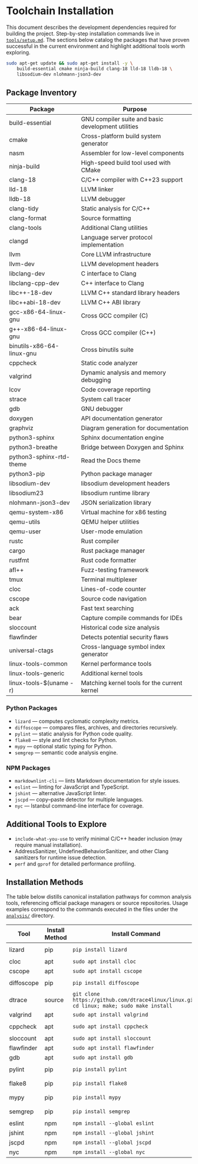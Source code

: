 # Toolchain Installation

This document describes the development dependencies required for building the
project. Step-by-step installation commands live in [`tools/setup.md`](../tools/setup.md).
The sections below catalog the packages that have proven successful in the
current environment and highlight additional tools worth exploring.

```sh
sudo apt-get update && sudo apt-get install -y \
    build-essential cmake ninja-build clang-18 lld-18 lldb-18 \
    libsodium-dev nlohmann-json3-dev
```

## Package Inventory

| Package | Purpose |
| --- | --- |
| build-essential | GNU compiler suite and basic development utilities |
| cmake | Cross-platform build system generator |
| nasm | Assembler for low-level components |
| ninja-build | High-speed build tool used with CMake |
| clang-18 | C/C++ compiler with C++23 support |
| lld-18 | LLVM linker |
| lldb-18 | LLVM debugger |
| clang-tidy | Static analysis for C/C++ |
| clang-format | Source formatting |
| clang-tools | Additional Clang utilities |
| clangd | Language server protocol implementation |
| llvm | Core LLVM infrastructure |
| llvm-dev | LLVM development headers |
| libclang-dev | C interface to Clang |
| libclang-cpp-dev | C++ interface to Clang |
| libc++-18-dev | LLVM C++ standard library headers |
| libc++abi-18-dev | LLVM C++ ABI library |
| gcc-x86-64-linux-gnu | Cross GCC compiler (C) |
| g++-x86-64-linux-gnu | Cross GCC compiler (C++) |
| binutils-x86-64-linux-gnu | Cross binutils suite |
| cppcheck | Static code analyzer |
| valgrind | Dynamic analysis and memory debugging |
| lcov | Code coverage reporting |
| strace | System call tracer |
| gdb | GNU debugger |
| doxygen | API documentation generator |
| graphviz | Diagram generation for documentation |
| python3-sphinx | Sphinx documentation engine |
| python3-breathe | Bridge between Doxygen and Sphinx |
| python3-sphinx-rtd-theme | Read the Docs theme |
| python3-pip | Python package manager |
| libsodium-dev | libsodium development headers |
| libsodium23 | libsodium runtime library |
| nlohmann-json3-dev | JSON serialization library |
| qemu-system-x86 | Virtual machine for x86 testing |
| qemu-utils | QEMU helper utilities |
| qemu-user | User-mode emulation |
| rustc | Rust compiler |
| cargo | Rust package manager |
| rustfmt | Rust code formatter |
| afl++ | Fuzz-testing framework |
| tmux | Terminal multiplexer |
| cloc | Lines-of-code counter |
| cscope | Source code navigation |
| ack | Fast text searching |
| bear | Capture compile commands for IDEs |
| sloccount | Historical code size analysis |
| flawfinder | Detects potential security flaws |
| universal-ctags | Cross-language symbol index generator |
| linux-tools-common | Kernel performance tools |
| linux-tools-generic | Additional kernel tools |
| linux-tools-$(uname -r) | Matching kernel tools for the current kernel |

### Python Packages

- `lizard` — computes cyclomatic complexity metrics.
- `diffoscope` — compares files, archives, and directories recursively.
- `pylint` — static analysis for Python code quality.
- `flake8` — style and lint checks for Python.
- `mypy` — optional static typing for Python.
- `semgrep` — semantic code analysis engine.

### NPM Packages

- `markdownlint-cli` — lints Markdown documentation for style issues.
- `eslint` — linting for JavaScript and TypeScript.
- `jshint` — alternative JavaScript linter.
- `jscpd` — copy–paste detector for multiple languages.
- `nyc` — Istanbul command-line interface for coverage.

## Additional Tools to Explore

- `include-what-you-use` to verify minimal C/C++ header inclusion (may require
  manual installation).
- AddressSanitizer, UndefinedBehaviorSanitizer, and other Clang sanitizers for
  runtime issue detection.
- `perf` and `gprof` for detailed performance profiling.

## Installation Methods

The table below distills canonical installation pathways for common analysis tools, referencing official package managers or source repositories. Usage examples correspond to the commands executed in the files under the [`analysis/`](analysis/) directory.

| Tool      | Install Method | Install Command                                         | Usage Example                      |
|-----------|----------------|---------------------------------------------------------|------------------------------------|
| lizard    | pip            | `pip install lizard`                                   | `lizard fs kernel include`         |
| cloc      | apt            | `sudo apt install cloc`                                | `cloc .`                           |
| cscope    | apt            | `sudo apt install cscope`                              | `cscope -Rbq`                      |
| diffoscope| pip            | `pip install diffoscope`                               | `diffoscope README.md docs/README_renamed.md` |
| dtrace    | source         | `git clone https://github.com/dtrace4linux/linux.git; cd linux; make; sudo make install` | `dtrace -l` (manual build) |
| valgrind  | apt            | `sudo apt install valgrind`                            | `valgrind ls`                      |
| cppcheck  | apt            | `sudo apt install cppcheck`                            | `cppcheck --enable=warning fs`     |
| sloccount | apt            | `sudo apt install sloccount`                           | `sloccount .`                      |
| flawfinder| apt            | `sudo apt install flawfinder`                          | `flawfinder .`                     |
| gdb       | apt            | `sudo apt install gdb`                                 | `gdb --version`                    |
| pylint    | pip            | `pip install pylint`                                   | `pylint $(git ls-files '*.py')`    |
| flake8    | pip            | `pip install flake8`                                   | `flake8 $(git ls-files '*.py')`    |
| mypy      | pip            | `pip install mypy`                                     | `mypy $(git ls-files '*.py')`      |
| semgrep   | pip            | `pip install semgrep`                                  | `semgrep --config=auto .`          |
| eslint    | npm            | `npm install --global eslint`                          | `eslint .`                         |
| jshint    | npm            | `npm install --global jshint`                          | `jshint .`                         |
| jscpd     | npm            | `npm install --global jscpd`                           | `jscpd --min-lines 50 .`           |
| nyc       | npm            | `npm install --global nyc`                             | `nyc --version`                    |
